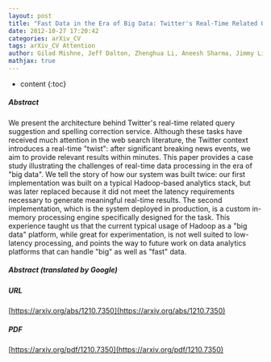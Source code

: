 ```yaml
---
layout: post
title: "Fast Data in the Era of Big Data: Twitter's Real-Time Related Query Suggestion Architecture"
date: 2012-10-27 17:20:42
categories: arXiv_CV
tags: arXiv_CV Attention
author: Gilad Mishne, Jeff Dalton, Zhenghua Li, Aneesh Sharma, Jimmy Lin
mathjax: true
---
```


* content
{:toc}

##### Abstract
We present the architecture behind Twitter's real-time related query suggestion and spelling correction service. Although these tasks have received much attention in the web search literature, the Twitter context introduces a real-time "twist": after significant breaking news events, we aim to provide relevant results within minutes. This paper provides a case study illustrating the challenges of real-time data processing in the era of "big data". We tell the story of how our system was built twice: our first implementation was built on a typical Hadoop-based analytics stack, but was later replaced because it did not meet the latency requirements necessary to generate meaningful real-time results. The second implementation, which is the system deployed in production, is a custom in-memory processing engine specifically designed for the task. This experience taught us that the current typical usage of Hadoop as a "big data" platform, while great for experimentation, is not well suited to low-latency processing, and points the way to future work on data analytics platforms that can handle "big" as well as "fast" data.

##### Abstract (translated by Google)


##### URL
[https://arxiv.org/abs/1210.7350](https://arxiv.org/abs/1210.7350)

##### PDF
[https://arxiv.org/pdf/1210.7350](https://arxiv.org/pdf/1210.7350)

